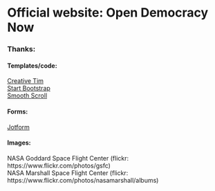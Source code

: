 # Official website: Open Democracy Now

<h3>Thanks: </h3>

<h4>Templates/code: </h4>
<a href="http://www.creative-tim.com/" target="_blank">Creative Tim</a></br>
<a href="https://github.com/blackrockdigital/startbootstrap/" target="_blank">Start Bootstrap</a></br>
<a href="https://github.com/cferdinandi/smooth-scroll" target="_blank">Smooth Scroll</a>

<h4>Forms:</h4>
<a href="https://www.jotform.com/" target="_blank">Jotform</a>

<h4>Images:</h4>
NASA Goddard Space Flight Center (flickr: https://www.flickr.com/photos/gsfc)</br>
NASA Marshall Space Flight Center (flickr: https://www.flickr.com/photos/nasamarshall/albums)



